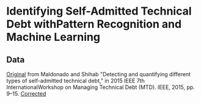 # Identifying Self-Admitted Technical Debt withPattern Recognition and Machine Learning

## Data
[Original](https://github.com/ai-se/tech-debt/tree/master/data) from Maldonado and Shihab "Detecting and quantifying different types of self-admitted  technical  debt," in 2015 IEEE 7th InternationalWorkshop on Managing Technical Debt (MTD). IEEE, 2015, pp. 9–15.
[Corrected](https://github.com/ai-se/tech-debt/tree/master/new_data)
